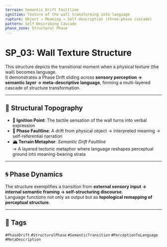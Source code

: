 ```yaml
---
terrain: Semantic Drift Faultline  
ignition: Texture of the wall transforming into language  
rupture: Object → Meaning → Self-description (three-phase cascade)  
pattern: Self-Describing Cascade  
phase_zone: Structural Phase  
---
```


# SP_03: Wall Texture Structure

This structure depicts the transitional moment when a physical texture (the wall) becomes language.  
It demonstrates a Phase Drift sliding across **sensory perception → semantic layer → meta-descriptive language**, forming a multi-layered cascade of structure transformation.

---

## 🔷 Structural Topography

- **🧨 Ignition Point**: The tactile sensation of the wall turns into verbal expression  
- **🔻 Phase Faultline**: A drift from physical object → interpreted meaning → self-referential narration  
- **🏔 Terrain Metaphor**: *Semantic Drift Faultline*  
  → A layered tectonic metaphor where language reshapes perceptual ground into meaning-bearing strata

---

## 🌀 Phase Dynamics

The structure exemplifies a transition from **external sensory input → internal semantic framing → self-structuring discourse**.  
Language functions not only as output but as **topological remapping of perceptual structure**.

---

## 📁 Tags

`#PhaseDrift` `#StructuralPhase` `#SemanticTransition` `#PerceptionToLanguage` `#MetaDescription`
